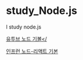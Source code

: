 # study_Node.js
I study node.js

<a href="https://www.youtube.com/watch?v=toLDNN4FQv0&t=17s">유투브 노드 기볼</

<a href="https://www.inflearn.com/course/%EB%94%B0%EB%9D%BC%ED%95%98%EB%A9%B0-%EB%B0%B0%EC%9A%B0%EB%8A%94-%EB%85%B8%EB%93%9C-%EB%A6%AC%EC%95%A1%ED%8A%B8-%EA%B8%B0%EB%B3%B8/lecture/37064?tab=curriculum">인프런 노드-리액트 기본
